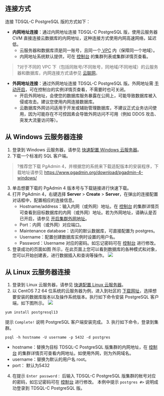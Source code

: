 
## 连接方式
连接 TDSQL-C PostgreSQL 版的方式如下：
- **内网地址连接**：通过内网地址连接 TDSQL-C PostgreSQL 版，使用云服务器 CVM 直接连接云数据库的内网地址，这种连接方式使用内网高速网络，延迟低。
  - 云服务器和数据库须是同一账号，且同一个[ VPC](https://cloud.tencent.com/document/product/215/20046) 内（保障同一个地域）。
  - 内网地址系统默认提供，可在  [控制台](https://console.cloud.tencent.com/cynosdb?dbType=POSTGRESQL) 的集群列表或集群详情页查看。
>?对于不同的 VPC 下（包括同账号/不同账号，同地域/不同地域）的云服务器和数据库，内网连接方式请参见 [云联网](https://cloud.tencent.com/document/product/877)。
>
- **外网地址连接**：通过外网地址连接 TDSQL-C PostgreSQL 版。外网地址需 [手动开启](https://cloud.tencent.com/document/product/1556/68631)，可在控制台的实例详情页查看，不需要时也可关闭。
  - 开启外网地址，会使您的数据库服务暴露在公网上，可能导致数据库被入侵或攻击。建议您使用内网连接数据库。 
  - 云数据库外网访问适用于开发或辅助管理数据库，不建议正式业务访问使用，因为可能存在不可控因素会导致外网访问不可用（例如 DDOS 攻击、突发大流量访问等）。

## 从 Windows 云服务器连接
1. 登录到 Windows 云服务器，请参见 [快速配置 Windows 云服务器](https://cloud.tencent.com/document/product/213/2764)。
2. 下载一个标准的 SQL 客户端。
>?推荐您下载 PgAdmin 4，并根据您的系统来下载适配版本的安装程序，下载地址请参见 https://www.pgadmin.org/download/pgadmin-4-windows/
>
3. 单击想要下载的 PgAdmin 4 版本号与下载链接进行快速下载。
4. 打开 PgAdmin 4，右键选择 **Server** > **Create** > **Server**，在弹出的连接配置对话框中，配置相应的连接信息。
   - Hostname/address：输入内网（或外网）地址。在  [控制台](https://console.cloud.tencent.com/cynosdb?dbType=POSTGRESQL) 的集群详情页可查看到目标数据库的内网（或外网）地址。若为外网地址，请确认是否已开启，请参见 [开启集群外网地址](https://cloud.tencent.com/document/product/1556/68631)。
   - Port：内网（或外网）对应端口。
   - Maintenance database：访问的默认数据库，可直接配置为 postgres。
   - Username：配置创建数据库实例时设置的用户名。
   - Password：Username 对应的密码。如忘记密码可在  [控制台](https://console.cloud.tencent.com/cynosdb?dbType=POSTGRESQL) 进行修改。
6. 登录成功的页面如图 所示，在此页面上您可以看到数据库的各种模式和对象，您可以开始创建表，进行数据插入和查询等操作。
![](https://main.qcloudimg.com/raw/056dff12c85d3560eb37ed8bfb4edbe7.png)

## 从 Linux 云服务器连接
1. 登录到 Linux 云服务器，请参见 [快速配置 Linux 云服务器](https://cloud.tencent.com/document/product/213/2936)。
2. 以 CentOS 7.2 64 位系统的云服务器为例，进入到社区的 [下载网址](https://www.postgresql.org/download/linux/redhat/)，选择想要安装的数据库版本以及操作系统版本。执行如下命令安装 PostgreSQL 客户端，如下图所示。
![](https://main.qcloudimg.com/raw/74737da91235b20ca63ee61661d4ceeb.png)
```
yum install postgresql13
```
提示 `Complete!` 说明 PostgreSQL 客户端安装完成。
3. 执行如下命令，登录到集群。
```
psql -h hostname -U username -p 5432 -d postgres
```
   - hostname：替换为目标 TDSQL-C PostgreSQL 版集群的内网地址，在 [控制台](https://console.cloud.tencent.com/cynosdb?dbType=POSTGRESQL) 的集群详情页可查看内网地址。如使用外网，则为外网域名。
   - username：替换为默认的用户名 root。
   - port： 默认为5432
4. 在提示 `Enter password：` 后输入 TDSQL-C PostgreSQL 版集群的帐号对应的密码，如忘记密码可在 [控制台](https://console.cloud.tencent.com/cynosdb?dbType=POSTGRESQL) 进行修改。
本例中提示 `postgres #>` 说明成功登录到 TDSQL-C PostgreSQL 版。

